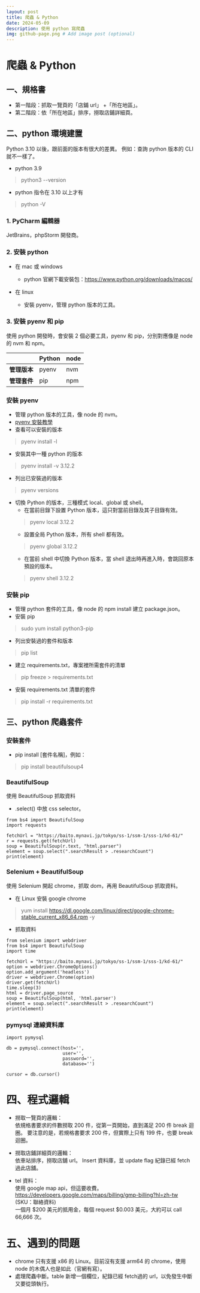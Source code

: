 ```yaml
---
layout: post
title: 爬蟲 & Python
date: 2024-05-09
description: 使用 python 寫爬蟲
img: github-page.png # Add image post (optional)
---
```

# 爬蟲 & Python
## 一、規格書
- 第一階段：抓取一覽頁的「店鋪 url」 +「所在地區」。<br>
- 第二階段：依「所在地區」排序，撈取店鋪詳細頁。

## 二、python 環境建置
Python 3.10 以後，跟前面的版本有很大的差異。
例如：查詢 python 版本的 CLI 就不一樣了。<br>
- python 3.9
> python3 --version

- python 指令在 3.10 以上才有
> python -V

### 1. PyCharm 編輯器
JetBrains，phpStorm 開發商。

### 2. 安裝 python
- 在 mac 或 windows
    - python 官網下載安裝包：https://www.python.org/downloads/macos/

- 在 linux
    - 安裝 pyenv，管理 python 版本的工具。

### 3. 安裝 pyenv 和 pip
使用 python 開發時，會安裝 2 個必要工具，pyenv 和 pip，分別對應像是 node 的 nvm 和 npm。

|   | **Python** | **node** |
|----|----|----|
| **管理版本** | pyenv |nvm |
| **管理套件** | pip |npm |

### 安裝 pyenv
- 管理 python 版本的工具，像 node 的 nvm。
- [pyenv 安裝教學](pyenvInstall.md)
- 查看可以安裝的版本
> pyenv install -l
- 安裝其中一種 python 的版本
> pyenv install -v 3.12.2
- 列出已安裝過的版本
> pyenv versions
- 切換 Python 的版本，三種模式 local、global 或 shell。
    - 在當前目錄下設置 Python 版本，這只對當前目錄及其子目錄有效。
  > pyenv local 3.12.2
    - 設置全局 Python 版本，所有 shell 都有效。
  > pyenv global 3.12.2
    - 在當前 shell 中切換 Python 版本，當 shell 退出時再進入時，會跳回原本預設的版本。
  > pyenv shell 3.12.2

### 安裝 pip
- 管理 python 套件的工具，像 node 的 npm install 建立 package.json。
- 安裝 pip
> sudo yum install python3-pip
- 列出安裝過的套件和版本
> pip list
- 建立 requirements.txt，專案裡所需套件的清單
> pip freeze > requirements.txt
- 安裝 requirements.txt 清單的套件
> pip install -r requirements.txt

## 三、python 爬蟲套件
### 安裝套件
- pip install [套件名稱]，例如：
> pip install beautifulsoup4

### BeautifulSoup
使用 BeautifulSoup 抓取資料
- .select() 中放 css selector。

```
from bs4 import BeautifulSoup
import requests

fetchUrl = "https://baito.mynavi.jp/tokyo/ss-1/ssm-1/sss-1/kd-61/"
r = requests.get(fetchUrl)
soup = BeautifulSoup(r.text, "html.parser")
element = soup.select(".searchResult > .researchCount")
print(element)
```

### Selenium + BeautifulSoup
使用 Selenium 開起 chrome，抓取 dom，再用 BeautifulSoup 抓取資料。
- 在 Linux 安裝 google chrome
> yum install https://dl.google.com/linux/direct/google-chrome-stable_current_x86_64.rpm -y
- 抓取資料

```
from selenium import webdriver
from bs4 import BeautifulSoup
import time

fetchUrl = "https://baito.mynavi.jp/tokyo/ss-1/ssm-1/sss-1/kd-61/"
option = webdriver.ChromeOptions()
option.add_argument('headless')
driver = webdriver.Chrome(option)
driver.get(fetchUrl)
time.sleep(3)
html = driver.page_source
soup = BeautifulSoup(html, 'html.parser')
element = soup.select(".searchResult > .researchCount")
print(element)
```

### pymysql 連線資料庫

```
import pymysql

db = pymysql.connect(host='',
                     user='',
                     password='',
                     database='')

cursor = db.cursor()
```

# 四、程式邏輯
- 撈取一覽頁的邏輯：<br>
  依規格書要求的件數撈取 200 件，從第一頁開始，直到滿足 200 件 break 迴圈。
  要注意的是，若規格書要求 200 件，但實際上只有 199 件，也要 break 迴圈。
- 撈取店鋪詳細頁的邏輯：<br>
  依車站排序，撈取店舖 url。
  Insert 資料庫，並 update flag 紀錄已經 fetch 過此店舖。

- tel 資料：<br>
  使用 google map api，但這要收費。<br>
  https://developers.google.com/maps/billing/gmp-billing?hl=zh-tw<br>
  (SKU：聯絡資料)<br>
  一個月 $200 美元的抵用金，每個 request $0.003 美元，大約可以 call 66,666 次。

# 五、遇到的問題
- chrome 只有支援 x86 的 Linux。目前沒有支援 arm64 的 chrome，使用 node 的木偶人也是如此（官網有寫）。
- 處理爬蟲中斷。table 新增一個欄位，紀錄已經 fetch過的 url，以免發生中斷又要從頭執行。